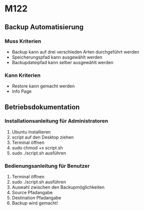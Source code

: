 # M122

## Backup Automatisierung
### Muss Kriterien
- Backup kann auf drei verschieden Arten durchgeführt werden
- Speicherungspfad kann ausgewählt werden
- Backupdateipfad kann selber ausgewählt werden

### Kann Kriterien
- Restore kann gemacht werden
- Info Page

## Betriebsdokumentation
### Installationsanleitung für Administratoren
1. Ubuntu Installieren
2. script auf den Desktop ziehen
3. Terminal öffnen
4. sudo chmod +x script.sh
5. sudo ./script.sh ausführen

### Bedienungsanleitung für Benutzer
1. Terminal öffnen
2. sudo ./script.sh ausführen
3. Auswahl zwischen den Backupmöglichkeiten
4. Source Pfadangabe
5. Destination Pfadangabe
6. Backup wird gemacht!
